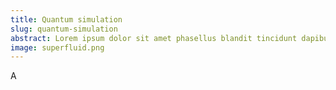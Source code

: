 ```yaml
---
title: Quantum simulation
slug: quantum-simulation
abstract: Lorem ipsum dolor sit amet phasellus blandit tincidunt dapibus tellus. Quis sodales condimentum orci do at platea eiusmod adipiscing. Quisque euismod risus maecenas augue eros enim vulputate justo dictum ultricies fermentum posuere tempor nullam. Nisl eu dictumst risus at fames adipiscing aenean dictum urna. Aenean non integer vulputate tortor proin ultrices leo tempor tellus curabitur auctor enim.
image: superfluid.png
---
```


A